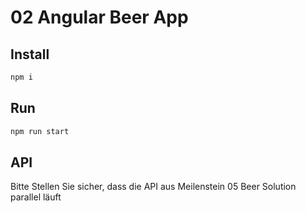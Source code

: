 # 02 Angular Beer App

## Install

```bash
npm i
```

## Run

```bash
npm run start
```

## API

Bitte Stellen Sie sicher, dass die API aus Meilenstein 05 Beer Solution parallel läuft
